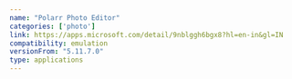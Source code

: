 ```yaml
---
name: "Polarr Photo Editor"
categories: ['photo']
link: https://apps.microsoft.com/detail/9nblggh6bgx8?hl=en-in&gl=IN
compatibility: emulation
versionFrom: "5.11.7.0"
type: applications
---
```


